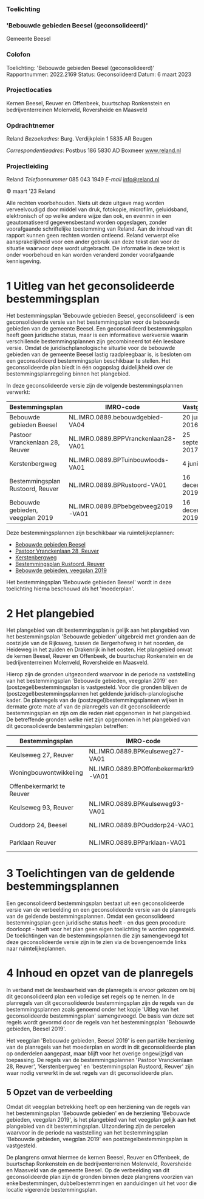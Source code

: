 ### **Toelichting**

### **'Bebouwde gebieden Beesel (geconsolideerd)'**

Gemeente Beesel

### **Colofon**

Toelichting: 'Bebouwde gebieden Beesel (geconsolideerd)' Rapportnummer: 2022.2169 Status: Geconsolideerd Datum: 6 maart 2023

### **Projectlocaties**

Kernen Beesel, Reuver en Offenbeek, buurtschap Ronkenstein en bedrijventerreinen Molenveld, Roversheide en Maasveld

### **Opdrachtnemer**

Reland *Bezoekadres:* Burg. Verdijkplein 1 5835 AR Beugen

*Correspondentieadres*: Postbus 186 5830 AD Boxmeer www.reland.nl

### **Projectleiding**

Reland *Telefoonnummer* 085 043 1949 *E-mail* info@reland.nl

© maart '23 Reland

Alle rechten voorbehouden. Niets uit deze uitgave mag worden verveelvoudigd door middel van druk, fotokopie, microfilm, geluidsband, elektronisch of op welke andere wijze dan ook, en evenmin in een geautomatiseerd gegevensbestand worden opgeslagen, zonder voorafgaande schriftelijke toestemming van Reland. Aan de inhoud van dit rapport kunnen geen rechten worden ontleend. Reland verwerpt elke aansprakelijkheid voor een ander gebruik van deze tekst dan voor de situatie waarvoor deze wordt uitgebracht. De informatie in deze tekst is onder voorbehoud en kan worden veranderd zonder voorafgaande kennisgeving.

# 1 Uitleg van het geconsolideerde bestemmingsplan

Het bestemmingsplan 'Bebouwde gebieden Beesel, geconsolideerd' is een geconsolideerde versie van het bestemmingsplan voor de bebouwde gebieden van de gemeente Beesel. Een geconsolideerd bestemmingsplan heeft geen juridische status, maar is een informatieve werkversie waarin verschillende bestemmingsplannen zijn gecombineerd tot één leesbare versie. Omdat de juridischplanologische situatie voor de bebouwde gebieden van de gemeente Beesel lastig raadpleegbaar is, is besloten om een geconsolideerd bestemmingsplan beschikbaar te stellen. Het geconsolideerde plan biedt in één oogopslag duidelijkheid over de bestemmingsplanregeling binnen het plangebied.

In deze geconsolideerde versie zijn de volgende bestemmingsplannen verwerkt:

| Bestemmingsplan                  | IMRO-code                           | Vastgesteld       |
|----------------------------------|-------------------------------------|-------------------|
| Bebouwde gebieden Beesel         | NL.IMRO.0889.bebouwdgebied-VA04     | 20 juni 2016      |
| Pastoor Vranckenlaan 28, Reuver  | NL.IMRO.0889.BPPVranckenlaan28-VA01 | 25 september 2017 |
| Kerstenbergweg                   | NL.IMRO.0889.BPTuinbouwloods-VA01   | 4 juni 2018       |
| Bestemmingsplan Rustoord, Reuver | NL.IMRO.0889.BPRustoord-VA01        | 16 december 2019  |
| Bebouwde gebieden, veegplan 2019 | NL.IMRO.0889.BPbebgebveeg2019-VA01  | 16 december 2019  |

Deze bestemmingsplannen zijn beschikbaar via ruimtelijkeplannen:

- [Bebouwde gebieden Beesel](https://www.ruimtelijkeplannen.nl/viewer/?planidn=NL.IMRO.0889.bebouwdgebied-VA04)
- [Pastoor Vranckenlaan 28, Reuver](https://www.ruimtelijkeplannen.nl/viewer/view?planidn=NL.IMRO.0889.BPPVranckenlaan28-VA01)
- [Kerstenbergweg](https://www.ruimtelijkeplannen.nl/viewer/?planidn=NL.IMRO.0889.BPTuinbouwloods-VA01)
- [Bestemmingsplan Rustoord, Reuver](https://www.ruimtelijkeplannen.nl/viewer/view?planidn=NL.IMRO.0889.BPRustoord-VA01)
- [Bebouwde gebieden, veegplan 2019](https://www.ruimtelijkeplannen.nl/viewer/?planidn=NL.IMRO.0889.BPbebgebveeg2019-VA01)

Het bestemmingsplan 'Bebouwde gebieden Beesel' wordt in deze toelichting hierna beschouwd als het 'moederplan'.

# 2 Het plangebied

Het plangebied van dit bestemmingsplan is gelijk aan het plangebied van het bestemmingsplan 'Bebouwde gebieden' uitgebreid met gronden aan de oostzijde van de Rijksweg, tussen de Bergerhofweg in het noorden, de Heideweg in het zuiden en Drakenrijk in het oosten. Het plangebied omvat de kernen Beesel, Reuver en Offenbeek, de buurtschap Ronkenstein en de bedrijventerreinen Molenveld, Roversheide en Maasveld.

Hierop zijn de gronden uitgezonderd waarvoor in de periode na vaststelling van het bestemmingsplan 'Bebouwde gebieden, veegplan 2019' een (postzegel)bestemmingsplan is vastgesteld. Voor die gronden blijven de (postzegel)bestemmingsplannen het geldende juridisch-planologische kader. De planregels van de (postzegel)bestemmingsplannen wijken in dermate grote mate af van de planregels van dit geconsolideerde bestemmingsplan en zijn om die reden niet opgenomen in het plangebied. De betreffende gronden welke niet zijn opgenomen in het plangebied van dit geconsolideerde bestemmingsplan betreffen:

| Bestemmingsplan           | IMRO-code                            | Vastgesteld     |
|---------------------------|--------------------------------------|-----------------|
| Keulseweg 27, Reuver      | NL.IMRO.0889.BPKeulseweg27-VA01      | 26 oktober 2020 |
| Woningbouwontwikkeling    | NL.IMRO.0889.BPOffenbekermarkt9-VA01 | 26 april 2021   |
| Offenbekermarkt te Reuver |                                      |                 |
| Keulseweg 93, Reuver      | NL.IMRO.0889.BPKeulseweg93-VA01      | 25 januari 2021 |
| Ouddorp 24, Beesel        | NL.IMRO.0889.BPOuddorp24-VA01        | 11 oktober 2021 |
| Parklaan Reuver           | NL.IMRO.0889.BPParklaan-VA01         | 11 oktober 2021 |

# 3 Toelichtingen van de geldende bestemmingsplannen

Een geconsolideerd bestemmingsplan bestaat uit een geconsolideerde versie van de verbeelding en een geconsolideerde versie van de planregels van de geldende bestemmingsplannen. Omdat een geconsolideerd bestemmingsplan geen juridische status heeft - en dus geen procedure doorloopt - hoeft voor het plan geen eigen toelichting te worden opgesteld. De toelichtingen van de bestemmingsplannen die zijn samengevoegd tot deze geconsolideerde versie zijn in te zien via de bovengenoemde links naar ruimtelijkeplannen.

# 4 Inhoud en opzet van de planregels

In verband met de leesbaarheid van de planregels is ervoor gekozen om bij dit geconsolideerd plan een volledige set regels op te nemen. In de planregels van dit geconsolideerde bestemmingsplan zijn de regels van de bestemmingsplannen zoals genoemd onder het kopje 'Uitleg van het geconsolideerde bestemmingsplan' samengevoegd. De basis van deze set regels wordt gevormd door de regels van het bestemmingsplan 'Bebouwde gebieden, Beesel 2019'.

Het veegplan 'Bebouwde gebieden, Beesel 2019' is een partiële herziening van de planregels van het moederplan en wordt in dit geconsolideerde plan op onderdelen aangepast, maar blijft voor het overige ongewijzigd van toepassing. De regels van de bestemmingsplannen 'Pastoor Vranckenlaan 28, Reuver', 'Kerstenbergweg' en 'bestemmingsplan Rustoord, Reuver' zijn waar nodig verwerkt in de set regels van dit geconsolideerde plan.

## 5 Opzet van de verbeelding

Omdat dit veegplan betrekking heeft op een herziening van de regels van het bestemmingsplan 'Bebouwde gebieden' en de herziening 'Bebouwde gebieden, veegplan 2019', is het plangebied van het veegplan gelijk aan het plangebied van dit bestemmingsplan. Uitzondering zijn de percelen waarvoor in de periode na vaststelling van het bestemmingsplan 'Bebouwde gebieden, veegplan 2019' een postzegelbestemmingsplan is vastgesteld.

De plangrens omvat hiermee de kernen Beesel, Reuver en Offenbeek, de buurtschap Ronkenstein en de bedrijventerreinen Molenveld, Roversheide en Maasveld van de gemeente Beesel. Op de verbeelding van dit geconsolideerde plan zijn de gronden binnen deze plangrens voorzien van enkelbestemmingen, dubbelbestemmingen en aanduidingen uit het voor die locatie vigerende bestemmingsplan.